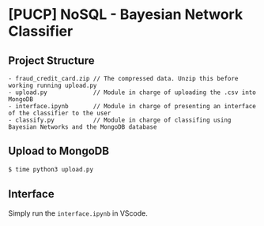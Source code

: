 # [PUCP] NoSQL - Bayesian Network Classifier

## Project Structure

```
- fraud_credit_card.zip // The compressed data. Unzip this before working running upload.py
- upload.py             // Module in charge of uploading the .csv into MongoDB
- interface.ipynb       // Module in charge of presenting an interface of the classifier to the user
- classify.py           // Module in charge of classifing using Bayesian Networks and the MongoDB database
```

## Upload to MongoDB

```python
$ time python3 upload.py
```

## Interface

Simply run the `interface.ipynb` in VScode.


